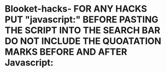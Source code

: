 # Blooket-hacks- FOR ANY HACKS PUT "javascript:" BEFORE PASTING THE SCRIPT INTO THE SEARCH BAR DO NOT INCLUDE THE QUOATATION MARKS BEFORE AND AFTER Javascript:
